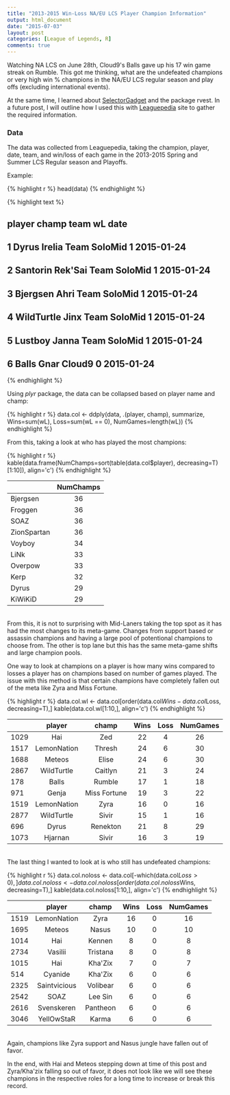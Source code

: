 ```yaml
---
title: "2013-2015 Win-Loss NA/EU LCS Player Champion Information"
output: html_document
date: "2015-07-03"
layout: post
categories: [League of Legends, R]
comments: true
---
```





Watching NA LCS on June 28th, Cloud9's Balls gave up his 17 win game streak on Rumble.  This got me thinking, what are the undefeated champions or very high win % champions in the NA/EU LCS regular season and play offs (excluding international events).  

At the same time, I learned about [SelectorGadget](http://selectorgadget.com/) and the package rvest.  In a future post, I will outline how I used this with [Leaguepedia](http://lol.gamepedia.com/League_of_Legends_Wiki) site to gather the required information.

### Data

The data was collected from Leaguepedia, taking the champion, player, date, team, and win/loss of each game in the 2013-2015 Spring and Summer LCS Regular season and Playoffs. 

Example:


{% highlight r %}
head(data)
{% endhighlight %}



{% highlight text %}
##       player   champ         team wL       date
## 1      Dyrus  Irelia Team SoloMid  1 2015-01-24
## 2   Santorin Rek'Sai Team SoloMid  1 2015-01-24
## 3   Bjergsen    Ahri Team SoloMid  1 2015-01-24
## 4 WildTurtle    Jinx Team SoloMid  1 2015-01-24
## 5    Lustboy   Janna Team SoloMid  1 2015-01-24
## 6      Balls    Gnar       Cloud9  0 2015-01-24
{% endhighlight %}

Using _plyr_ package, the data can be collapsed based on player name and champ:


{% highlight r %}
data.col <- ddply(data, .(player, champ), summarize, Wins=sum(wL), Loss=sum(wL == 0), NumGames=length(wL))
{% endhighlight %}

From this, taking a look at who has played the most champions:


{% highlight r %}
kable(data.frame(NumChamps=sort(table(data.col$player), decreasing=T)[1:10]), align='c')
{% endhighlight %}



|            | NumChamps |
|:-----------|:---------:|
|Bjergsen    |    36     |
|Froggen     |    36     |
|SOAZ        |    36     |
|ZionSpartan |    36     |
|Voyboy      |    34     |
|LiNk        |    33     |
|Overpow     |    33     |
|Kerp        |    32     |
|Dyrus       |    29     |
|KiWiKiD     |    29     |

<br>
From this, it is not to surprising with Mid-Laners taking the top spot as it has had the most changes to its meta-game.  Changes from support based or assassin champions and having a large pool of potentional champions to choose from.  The other is top lane but this has the same meta-game shifts and large champion pools.

One way to look at champions on a player is how many wins compared to losses a player has on champions based on number of games played.  The issue with this method is that certain champions have completely fallen out of the meta like Zyra and Miss Fortune.


{% highlight r %}
data.col.wl <- data.col[order(data.col$Wins - data.col$Loss, decreasing=T),]
kable(data.col.wl[1:10,], align='c')
{% endhighlight %}



|     |   player    |    champ     | Wins | Loss | NumGames |
|:----|:-----------:|:------------:|:----:|:----:|:--------:|
|1029 |     Hai     |     Zed      |  22  |  4   |    26    |
|1517 | LemonNation |    Thresh    |  24  |  6   |    30    |
|1688 |   Meteos    |    Elise     |  24  |  6   |    30    |
|2867 | WildTurtle  |   Caitlyn    |  21  |  3   |    24    |
|178  |    Balls    |    Rumble    |  17  |  1   |    18    |
|971  |    Genja    | Miss Fortune |  19  |  3   |    22    |
|1519 | LemonNation |     Zyra     |  16  |  0   |    16    |
|2877 | WildTurtle  |    Sivir     |  15  |  1   |    16    |
|696  |    Dyrus    |   Renekton   |  21  |  8   |    29    |
|1073 |   Hjarnan   |    Sivir     |  16  |  3   |    19    |

<br>
The last thing I wanted to look at is who still has undefeated champions:


{% highlight r %}
data.col.noloss <- data.col[-which(data.col$Loss > 0),]
data.col.noloss <- data.col.noloss[order(data.col.noloss$Wins, decreasing=T),]
kable(data.col.noloss[1:10,], align='c')
{% endhighlight %}



|     |    player    |  champ   | Wins | Loss | NumGames |
|:----|:------------:|:--------:|:----:|:----:|:--------:|
|1519 | LemonNation  |   Zyra   |  16  |  0   |    16    |
|1695 |    Meteos    |  Nasus   |  10  |  0   |    10    |
|1014 |     Hai      |  Kennen  |  8   |  0   |    8     |
|2734 |   Vasilii    | Tristana |  8   |  0   |    8     |
|1015 |     Hai      | Kha'Zix  |  7   |  0   |    7     |
|514  |   Cyanide    | Kha'Zix  |  6   |  0   |    6     |
|2325 | Saintvicious | Volibear |  6   |  0   |    6     |
|2542 |     SOAZ     | Lee Sin  |  6   |  0   |    6     |
|2616 |  Svenskeren  | Pantheon |  6   |  0   |    6     |
|3046 |  YellOwStaR  |  Karma   |  6   |  0   |    6     |

<br>
Again, champions like Zyra support and Nasus jungle have fallen out of favor.

In the end, with Hai and Meteos stepping down at time of this post and Zyra/Kha'zix falling so out of favor, it does not look like we will see these champions in the respective roles for a long time to increase or break this record.
